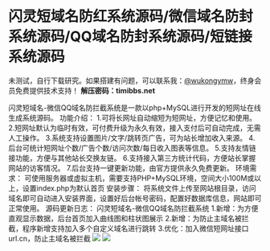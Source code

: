 # 闪灵短域名防红系统源码/微信域名防封系统源码/QQ域名防封系统源码/短链接系统源码

未测试，自行下载研究。如果搭建有问题，可以联系我：[@wukongymw](http://t.me/wukongymw)，终身会员免费提供技术支持！
**解压密码：timibbs.net**

闪灵短域名-微信QQ域名防拦截系统是一款以php+MySQL进行开发的短网址在线生成系统源码。
功能介绍：
1.可将长网址自动缩短为短网址，方便记忆和使用。
2.短网址默认为临时有效，可付费升级为永久有效，接入支付后可自动完成，无需人工操作。
3.系统支持设置图片/文字/跳转页广告，可为站长增加收入来源。
4.后台可统计短网址个数/广告个数/访问次数/每日收入图表等信息。
5.支持友情链接功能，方便与其他站长交换友链。
6.支持接入第三方统计代码，方便站长掌握网站的访客情况。
7.后台支持一键更新功能，由官方提供永久免费更新。
环境需求：
可使用服务器或虚拟主机，需要支持PHP+MySQL环境，空间大小100M或以上，设置index.php为默认首页
安装步骤：
将系统文件上传至网站根目录，访问域名即可自动进入安装界面，设置好后台帐号密码，配置好数据库信息，网站即可正常使用。
源码更新日志：
闪灵短域名-微信QQ域名防拦截系统
1.新增：为方便直观显示数据，后台首页加入曲线图和柱状图展示
2.新增：为防止主域名被拦截，程序新增支持加入多个自定义域名进行跳转
3.优化：加入微信短网址接口url.cn，防止主域名被拦截
[![](https://wukongymw.com/wp-content/uploads/2023/09/1694189899-dae9938deea52b9.jpg)](https://wukongymw.com/wp-content/uploads/2023/09/1694189899-dae9938deea52b9.jpg)
[![](https://wukongymw.com/wp-content/uploads/2023/09/1694189899-4e6289359beef0c.jpg)](https://wukongymw.com/wp-content/uploads/2023/09/1694189899-4e6289359beef0c.jpg)
